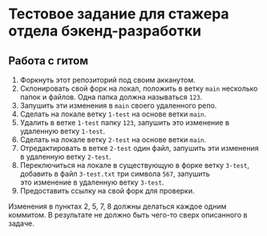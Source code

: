 # Тестовое задание для стажера отдела бэкенд-разработки

## Работа с гитом

1. Форкнуть этот репозиторий под своим акканутом.
1. Склонировать свой форк на локал, положить в ветку `main` несколько папок и файлов. Одна папка должна называться `123`.
1. Запушить эти изменения в `main` своего удаленного репо.
1. Сделать на локале ветку `1-test` на основе ветки `main`.
1. Удалить в ветке `1-test` папку `123`, запушить это изменение в удаленную ветку `1-test`.
1. Сделать на локале ветку `2-test` на основе ветки `main`.
1. Отредактировать в ветке `2-test` один файл, запушить эти изменения в удаленную ветку `2-test`.
1. Переключиться на локале в существующую в форке ветку `3-test`, добавить в файл `3-test.txt` три символа `567`, запушить это изменение в удаленную ветку `3-test`.
1. Предоставить ссылку на свой форк для проверки.

Изменения в пунктах 2, 5, 7, 8 должны делаться каждое одним коммитом. В результате не должно быть чего-то сверх описанного в задаче.
